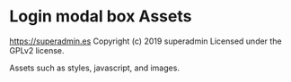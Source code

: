 # Login modal box Assets #
https://superadmin.es
Copyright (c) 2019 superadmin
Licensed under the GPLv2 license.

Assets such as styles, javascript, and images.
